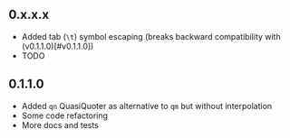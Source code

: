 ## <a name="v0.x.x.x"></a>0.x.x.x

- Added tab (`\t`) symbol escaping
  (breaks backward compatibility with (v0.1.1.0)[#v0.1.1.0])
- TODO

## <a name="v0.1.1.0"></a>0.1.1.0

- Added `qn` QuasiQuoter as alternative to `qm` but without interpolation
- Some code refactoring
- More docs and tests
